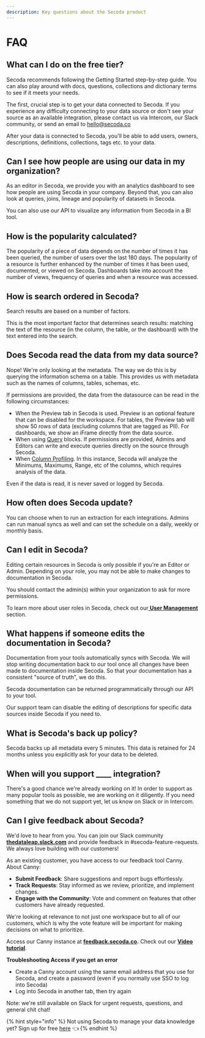 ```yaml
---
description: Key questions about the Secoda product
---
```


# FAQ

## What can I do on the free tier?

Secoda recommends following the Getting Started step-by-step guide. You can also play around with docs, questions, collections and dictionary terms to see if it meets your needs.

The first, crucial step is to get your data connected to Secoda. If you experience any difficulty connecting to your data source or don't see your source as an available integration, please contact us via Intercom, our Slack community, or send an email to hello@secoda.co

After your data is connected to Secoda, you'll be able to add users, owners, descriptions, definitions, collections, tags etc. to your data.&#x20;

## Can I see how people are using our data in my organization?

As an editor in Secoda, we provide you with an analytics dashboard to see how people are using Secoda in your company. Beyond that, you can also look at queries, joins, lineage and popularity of datasets in Secoda.&#x20;

You can also use our API to visualize any information from Secoda in a BI tool.

## How is the popularity calculated?

The popularity of a piece of data depends on the number of times it has been queried, the number of users over the last 180 days. The popularity of a resource is further enhanced by the number of times it has been used, documented, or viewed on Secoda. Dashboards take into account the number of views, frequency of queries and when a resource was accessed.

## How is search ordered in Secoda?

Search results are based on a number of factors.&#x20;

This is the most important factor that determines search results: matching the text of the resource (in the column, the table, or the dashboard) with the text entered into the search.

## Does Secoda read the data from my data source?

Nope! We're only looking at the metadata. The way we do this is by querying the information schema on a table. This provides us with metadata such as the names of columns, tables, schemas, etc.

If permissions are provided, the data from the datasource can be read in the following circumstances:

* When the Preview tab in Secoda is used. Preview is an optional feature that can be disabled for the workspace. For tables, the Preview tab will show 50 rows of data (excluding columns that are tagged as PII). For dashboards, we show an iFrame directly from the data source.&#x20;
* When using [Query](features/queries/) blocks. If permissions are provided, Admins and Editors can write and execute queries directly on the source through Secoda.
* When [Column Profiling](features/column-profiling.md). In this instance, Secoda will analyze the Minimums, Maximums, Range, etc of the columns, which requires analysis of the data.&#x20;

Even if the data is read, it is never saved or logged by Secoda.

## How often does Secoda update?

You can choose when to run an extraction for each integrations. Admins can run manual syncs as well and can set the schedule on a daily, weekly or monthly basis.&#x20;

## Can I edit in Secoda?

Editing certain resources in Secoda is only possible if you're an Editor or Admin. Depending on your role, you may not be able to make changes to documentation in Secoda.&#x20;

You should contact the admin(s) within your organization to ask for more permissions.

To learn more about user roles in Secoda, check out our[ **User Management** ](user-management/)section.&#x20;

## What happens if someone edits the documentation in Secoda?

Documentation from your tools automatically syncs with Secoda. We will stop writing documentation back to our tool once all changes have been made to documentation inside Secoda. So that your documentation has a consistent "source of truth", we do this.

Secoda documentation can be returned programmatically through our API to your tool.

Our support team can disable the editing of descriptions for specific data sources inside Secoda if you need to.

## What is Secoda's back up policy?

Secoda backs up all metadata every 5 minutes. This data is retained for 24 months unless you explicitly ask for your data to be deleted.

## When will you support \_\_\_\_ integration?

There's a good chance we're already working on it! In order to support as many popular tools as possible, we are working on it diligently. If you need something that we do not support yet, let us know on Slack or in Intercom.

## Can I give feedback about Secoda?

We'd love to hear from you. You can join our Slack community [**thedataleap.slack.com**](https://www.thedataleap.slack.com) and provide feedback in #secoda-feature-requests. We always love building with our customers!

As an existing customer, you have access to our feedback tool Canny. About Canny:

* **Submit Feedback**: Share suggestions and report bugs effortlessly.
* **Track Requests**: Stay informed as we review, prioritize, and implement changes.
* **Engage with the Community**: Vote and comment on features that other customers have already requested.

We're looking at relevance to not just one workspace but to all of our customers, which is why the vote feature will be important for making decisions on what to prioritize.&#x20;

Access our Canny instance at [**feedback.secoda.co**](http://feedback.secoda.co/)**.** Check out our [**Video tutorial**](https://www.loom.com/share/86eb9317d7924835957e13c716b99c48?sid=1bf38c4a-e15b-4b1f-ab5e-3016b3c544af).

**Troubleshooting Access if you get an error**

* Create a Canny account using the same email address that you use for Secoda, and create a password (even if you normally use SSO to log into Secoda)
* Log into Secoda in another tab, then try again

Note: we're still available on Slack for urgent requests, questions, and general chit chat!

{% hint style="info" %}
Not using Secoda to manage your data knowledge yet? Sign up for free [here](https://app.secoda.co) 👈
{% endhint %}
